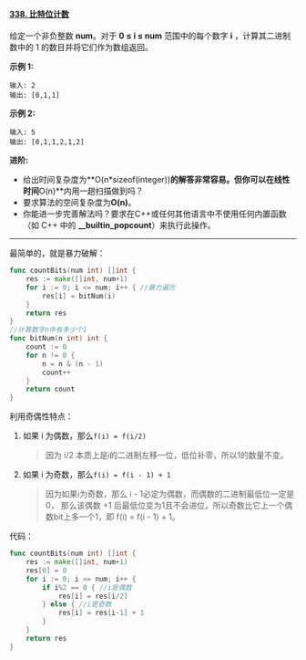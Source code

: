 #### [338. 比特位计数](https://leetcode-cn.com/problems/counting-bits/)

给定一个非负整数 **num**。对于 **0 ≤ i ≤ num** 范围中的每个数字 **i** ，计算其二进制数中的 1 的数目并将它们作为数组返回。

**示例 1:**

```
输入: 2
输出: [0,1,1]
```

**示例 2:**

```
输入: 5
输出: [0,1,1,2,1,2]
```

**进阶:**

- 给出时间复杂度为**O(n\*sizeof(integer))**的解答非常容易。但你可以在线性时间**O(n)**内用一趟扫描做到吗？
- 要求算法的空间复杂度为**O(n)**。
- 你能进一步完善解法吗？要求在C++或任何其他语言中不使用任何内置函数（如 C++ 中的 **__builtin_popcount**）来执行此操作。

----

最简单的，就是暴力破解：

```go
func countBits(num int) []int {
	res := make([]int, num+1)
	for i := 0; i <= num; i++ { //暴力遍历
		res[i] = bitNum(i)
	}
	return res
}
//计算数字n中有多少个1
func bitNum(n int) int {
	count := 0
	for n != 0 {
		n = n & (n - 1)
		count++
	}
	return count
}
```

利用奇偶性特点：

1. 如果 i 为偶数，那么`f(i) = f(i/2)`

   > 因为 i/2 本质上是i的二进制左移一位，低位补零，所以1的数量不变。

2. 如果 i 为奇数，那么`f(i) = f(i - 1) + 1`

   > 因为如果i为奇数，那么 i - 1必定为偶数，而偶数的二进制最低位一定是0，
   > 那么该偶数 +1 后最低位变为1且不会进位，所以奇数比它上一个偶数bit上多一个1，即 f(i) = f(i - 1) + 1。

代码：

```go
func countBits(num int) []int {
	res := make([]int, num+1)
	res[0] = 0
	for i := 0; i <= num; i++ {
		if i%2 == 0 { //i是偶数
			res[i] = res[i/2]
		} else { //i是奇数
			res[i] = res[i-1] + 1
		}
	}
	return res
}
```





​        
